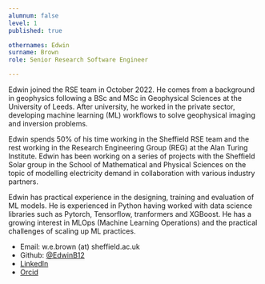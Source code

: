 ```yaml
---
alumnum: false
level: 1
published: true

othernames: Edwin
surname: Brown
role: Senior Research Software Engineer

---
```


Edwin joined the RSE team in October 2022. He comes from a  background in geophysics following a BSc and MSc in Geophysical Sciences at the University of Leeds. After university, he worked in the private sector, developing machine learning (ML) workflows to solve geophysical imaging and inversion problems.

Edwin spends 50% of his time working in the Sheffield RSE team and the rest working in the Research Engineering Group (REG) at the Alan Turing Institute. Edwin has been working on a series of projects with the Sheffield Solar group in the School of Mathematical and Physical Sciences on the topic of modelling electricity demand in collaboration with various industry partners.

Edwin has practical experience in the designing, training and evaluation of ML models. He is experienced in Python having worked with data science libraries such as Pytorch, Tensorflow, tranformers and XGBoost. He has a growing interest in MLOps (Machine Learning Operations) and the practical challenges of scaling up ML practices.


* Email: w.e.brown (at) sheffield.ac.uk
* Github: [@EdwinB12](https://github.com/EdwinB12)
* [LinkedIn](https://www.linkedin.com/in/edwin-brown-214471108/)
* [Orcid](https://orcid.org/0009-0004-1124-469X)
